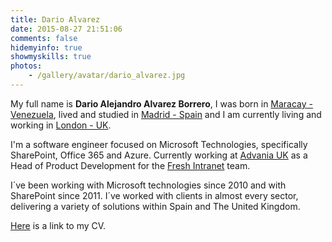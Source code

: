 ```yaml
---
title: Dario Alvarez
date: 2015-08-27 21:51:06
comments: false
hidemyinfo: true
showmyskills: true
photos: 
	- /gallery/avatar/dario_alvarez.jpg
---
```


My full name is **Dario Alejandro Alvarez Borrero**,  I was born in [Maracay - Venezuela](https://en.wikipedia.org/wiki/Maracay), lived and studied in [Madrid - Spain](https://en.wikipedia.org/wiki/Madrid) and I am currently living and working in [London - UK](https://en.wikipedia.org/wiki/London). 

I'm a software engineer focused on Microsoft Technologies, specifically SharePoint, Office 365 and Azure. Currently working at [Advania UK](https://www.advania.co.uk/) as a Head of Product Development for the [Fresh Intranet](https://freshintranet.com/) team.

I´ve been working with Microsoft technologies since 2010 and with SharePoint since 2011. I´ve worked with clients in almost every sector, delivering a variety of solutions within Spain and The United Kingdom.

[Here](/cv) is a link to my CV.